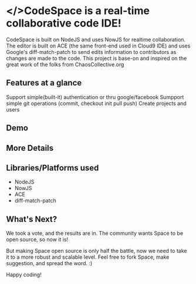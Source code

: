 # </>CodeSpace is a real-time collaborative code IDE!

CodeSpace is built on NodeJS and uses NowJS for realtime collaboration. The editor is built on ACE (the same front-end used in Cloud9 IDE) and uses Google's diff-match-patch to send edits information to contributors as changes are made to the code.
This project is base-on and inspired on the great work of the folks from ChaosCollective.org

## Features at a glance
Support simple(built-it) authentication or thru google/facebook
Sumpport simple git operations (commit, checkout init pull push)
Create projects and users

## Demo



## More Details



## Libraries/Platforms used
 - NodeJS
 - NowJS
 - ACE
 - diff-match-patch
 
## What's Next?

We took a vote, and the results are in. The community wants Space to be open source, so now it is!

But making Space open source is only half the battle, now we need to take it to a more robust and scalable level. Feel free to fork Space, make suggestion, and spread the word. :)

Happy coding!


